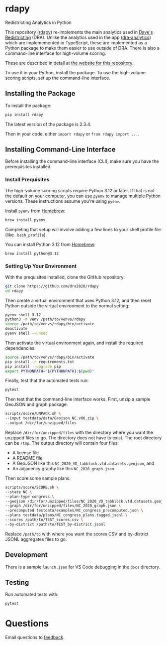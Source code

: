 # rdapy

Redistricting Analytics in Python

This repository ([rdapy](https://github.com/dra2020/rdapy)) re-implements 
the main analytics used in [Dave's Redistricting](https://davesredistricting.org/) (DRA).
Unlike the analytics used in the app ([dra-analytics](https://github.com/dra2020/dra-analytics))
which are implememented in TypeScript, 
these are implemented as a Python package to make them easier to use outside of DRA.
There is also a command-line interface for high-volume scoring.

These are described in detail at [the website for this repository](https://dra2020.github.io/rdapy/).

To use it in your Python, install the package.
To use the high-volume scoring scripts, set up the command-line interface.

## Installing the Package

To install the package:

```bash
pip install rdapy
```

The latest version of the package is 2.3.4.

Then in your code, either `import rdapy` or `from rdapy import ...`.

## Installing Command-Line Interface

Before installing the command-line interface (CLI),
make sure you have the prerequisites installed.

### Install Prequisites

The high-volume scoring scripts require Python 3.12 or later.
If that is not the default on your computer, 
you can use `pyenv` to manage multiple Python versions.
These instructions assume you're using `pyenv`.

Install `pyenv` from [Homebrew](https://formulae.brew.sh/formula/pyenv):

```bash
brew install pyenv
```

Completing that setup will involve adding a few lines to your shell profile file (like `.bash_profile`).

You can install Python 3.12 from [Homebrew](https://formulae.brew.sh/formula/python@3.12):

```bash
brew install python@3.12
```

### Setting Up Your Environment

With the prequisites installed, clone the GitHub repository:

```bash
git clone https://github.com/dra2020/rdapy
cd rdapy
```

Then create a virtual environment that uses Python 3.12, and 
then reset Python outside the virtual environment to the normal setting:

```bash
pyenv shell 3.12
python3 -m venv /path/to/venvs/rdapy
source /path/to/venvs/rdapy/bin/activate
deactivate
pyenv shell --unset
```

Then activate the virtual environment again, and install the required dependencies:

```bash
source /path/to/venvs/rdapy/bin/activate
pip install -r requirements.txt
pip install --upgrade pip
export PYTHONPATH="${PYTHONPATH}:$(pwd)"
```

Finally, test that the automated tests run:

```bash
pytest
```

Then test that the command-line interface works. 
First, unzip a sample GeoJSON and graph package:

```bash
scripts/score/UNPACK.sh \
--input testdata/data/Geojson_NC.v06.zip \
--output /dir/for/unzipped/files
```

Replace `/dir/for/unzipped/files` with the directory where you want the unzipped files to go.
The directory does not have to exist.
The root directory can be `/tmp`.
The output directory will contain four files:
- A license file
- A README file
- A GeoJSON like this `NC_2020_VD_tabblock.vtd.datasets.geojson`, and
- An adjacency graphy like this `NC_2020_graph.json`

Then score some sample plans:

```bash
scripts/score/SCORE.sh \
--state NC \
--plan-type congress \
--geojson /dir/for/unzipped/files/NC_2020_VD_tabblock.vtd.datasets.geojson \
--graph /dir/for/unzipped/files/NC_2020_graph.json \
--precomputed testdata/examples/NC_congress_precomputed.json \
--plans testdata/plans/NC_congress_plans.tagged.jsonl \
--scores /path/to/TEST_scores.csv \
--by-district /path/to/TEST_by-district.jsonl
```

Replace `/path/to` with where you want the scores CSV and by-district JSONL aggregates files to go.

## Development

There is a sample `launch.json` for VS Code debugging in the `docs` directory.

## Testing

Run automated tests with:

```bash
pytest
```

# Questions

Email questions to [feedback](mailto:feedback@davesredistricting.org?subject=Python-analytics).
